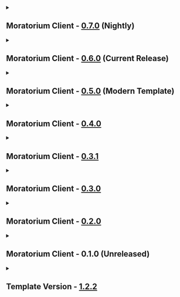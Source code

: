 <details close>
<summary><h2>
  Moratorium Client - <a href="">0.7.0</a> (Nightly)
</h2></summary><br>

 Additions
  - Mods
    - none
  - Resourcepacks / Shaderpacks
    - none
- Updates
  - Modpack
    - none
  - Mods
    - none
  - Configs
    - none
  - Resourcepacks / Shaderpacks
    - none
- Fixes
  - None
- Reverts / Removals
  - Reverts
    - none
  - Removals
    - none
</details>

<details close>
<summary><h2>
  Moratorium Client - <a href="https://thunderstore.io/c/lethal-company/p/Apollou/Moratorium_Client/v/0.6.0">0.6.0</a> (Current Release)
</h2></summary><br>

- Additions
  - Mods
    - none
  - Resourcepacks / Shaderpacks
    - none
- Updates
  - Modpack
    - none
  - Mods
    - AdditionalNetworking - [2.2.2](https://thunderstore.io/c/lethal-company/p/mattymatty/AdditionalNetworking/v/2.2.2) -> [2.3.1](https://thunderstore.io/c/lethal-company/p/mattymatty/AdditionalNetworking/v/2.3.1)
    - ButteryFixes - [1.14.2](https://thunderstore.io/c/lethal-company/p/ButteryStancakes/ButteryFixes/v/1.14.2) -> [1.14.7](https://thunderstore.io/c/lethal-company/p/ButteryStancakes/ButteryFixes/v/1.14.7)
    - Chameleon - [2.1.2](https://thunderstore.io/c/lethal-company/p/ButteryStancakes/Chameleon/v/2.1.2) -> [2.2.0](https://thunderstore.io/c/lethal-company/p/ButteryStancakes/Chameleon/v/2.2.0)
    - CruiserImproved - [1.5.0](https://thunderstore.io/c/lethal-company/p/DiggC/CruiserImproved/v/1.5.0) -> [1.5.2](https://thunderstore.io/c/lethal-company/p/DiggC/CruiserImproved/v/1.5.2)
    - EnemySoundFixes - [1.8.0](https://thunderstore.io/c/lethal-company/p/ButteryStancakes/EnemySoundFixes/v/1.8.0) -> [1.8.1](https://thunderstore.io/c/lethal-company/p/ButteryStancakes/EnemySoundFixes/v/1.8.1)
    - EntranceTeleportOptimizations - [0.0.3](https://thunderstore.io/c/lethal-company/p/mattymatty/EntranceTeleportOptimizations/v/0.0.3) -> [0.0.5](https://thunderstore.io/c/lethal-company/p/mattymatty/EntranceTeleportOptimizations/v/0.0.5)
    - GeneralImprovements - [1.4.11](https://thunderstore.io/c/lethal-company/p/ShaosilGaming/GeneralImprovements/v/1.4.11) -> [1.4.13](https://thunderstore.io/c/lethal-company/p/ShaosilGaming/GeneralImprovements/v/1.4.13)
    - GoodItemScan - [1.13.0](https://thunderstore.io/c/lethal-company/p/TestAccount666/GoodItemScan/v/1.13.0) -> [1.14.0](https://thunderstore.io/c/lethal-company/p/TestAccount666/GoodItemScan/v/1.14.0)
    - Loadstone - [0.1.22](https://thunderstore.io/c/lethal-company/p/AdiBTW/Loadstone/v/0.1.22) -> [0.1.23](https://thunderstore.io/c/lethal-company/p/AdiBTW/Loadstone/v/0.1.23)
    - LobbyImprovements - [1.0.9](https://thunderstore.io/c/lethal-company/p/Dev1A3/LobbyImprovements/v/1.0.9) -> [1.1.1](https://thunderstore.io/c/lethal-company/p/Dev1A3/LobbyImprovements/v/1.1.1)
    - LethalPerformance - [1.1.6](https://thunderstore.io/c/lethal-company/p/DiFFoZ/LethalPerformance/v/1.1.6) -> [1.1.7](https://thunderstore.io/c/lethal-company/p/DiFFoZ/LethalPerformance/v/1.1.7)
    - LobbyControl - [2.5.8](https://thunderstore.io/c/lethal-company/p/mattymatty/LobbyControl/v/2.5.8) -> [2.5.9](https://thunderstore.io/c/lethal-company/p/mattymatty/LobbyControl/v/2.5.9)
    - MaskFixes - [1.4.0](https://thunderstore.io/c/lethal-company/p/ButteryStancakes/MaskFixes/v/1.4.0) -> [1.4.1](https://thunderstore.io/c/lethal-company/p/ButteryStancakes/MaskFixes/v/1.4.1)
    - No Console Spam - [1.7.0](https://thunderstore.io/c/lethal-company/p/4902/No_Console_Spam/v/1.7.0) -> [1.8.0](https://thunderstore.io/c/lethal-company/p/4902/No_Console_Spam/v/1.8.0)
    - SpiderPositionFix - [1.5.1](https://thunderstore.io/c/lethal-company/p/Fandovec03/SpiderPositionFix/v/1.5.1) -> [1.5.3](https://thunderstore.io/c/lethal-company/p/Fandovec03/SpiderPositionFix/v/1.5.3)
    - ReXuvination - [1.0.2](https://thunderstore.io/c/lethal-company/p/XuXiaolan/ReXuvination/v/1.0.2) -> [1.1.0](https://thunderstore.io/c/lethal-company/p/XuXiaolan/ReXuvination/v/1.1.0)
  - Configs
    - [ButteryFixes](https://thunderstore.io/c/lethal-company/p/ButteryStancakes/ButteryFixes) (Update, Ladder)
    - [Chameleon](https://thunderstore.io/c/lethal-company/p/ButteryStancakes/Chameleon) (Update)
    - [CruiserImproved](https://thunderstore.io/c/lethal-company/p/DiggC/CruiserImproved) (Update)
    - [GeneralImprovements](https://thunderstore.io/c/lethal-company/p/ShaosilGaming/GeneralImprovements) (Update)
    - [MaskFixes](https://thunderstore.io/c/lethal-company/p/ButteryStancakes/MaskFixes) (Update)
  - Resourcepacks / Shaderpacks
    - none
- Fixes
  - none
- Reverts / Removals
  - Reverts
    - none
  - Removals
    - [Orbits](https://thunderstore.io/c/lethal-company/p/fiufki/Orbits) (Disabled)
</details>

<details close>
<summary><h2>
  Moratorium Client - <a href="https://thunderstore.io/c/lethal-company/p/Apollou/Moratorium_Client/v/0.5.0">0.5.0</a> (Modern Template)
</h2></summary><br>

- Additions
  - Mods
    - Celestial Tint - [1.5.2](https://thunderstore.io/c/lethal-company/p/sfDesat/Celestial_Tint/v/1.5.2)
  - Resourcepacks / Shaderpacks
    - none
- Updates
  - Modpack
    - none
  - Mods
    - No Console Spam - [1.6.0](https://thunderstore.io/c/lethal-company/p/4902/No_Console_Spam/v/1.6.0) -> [1.7.0](https://thunderstore.io/c/lethal-company/p/4902/No_Console_Spam/v/1.7.0)
    - ReXuvination - [0.3.0](https://thunderstore.io/c/lethal-company/p/XuXiaolan/ReXuvination/v/0.3.0) -> [0.4.0](https://thunderstore.io/c/lethal-company/p/XuXiaolan/ReXuvination/v/0.4.0)
  - Configs
    - [Chameleon](https://thunderstore.io/c/lethal-company/p/ButteryStancakes/Chameleon/) (Planet preview)
    - [GeneralImprovements](https://thunderstore.io/c/lethal-company/p/ShaosilGaming/GeneralImprovements/) (Scroll Delay, Monitors)
    - [MaskFixes](https://thunderstore.io/c/lethal-company/p/ButteryStancakes/MaskFixes/) (Random Suit)
    - [QuotaCount](https://thunderstore.io/c/lethal-company/p/frare/QuotaCount/) (Monitor)
  - Resourcepacks / Shaderpacks
    - none
- Fixes
  - none
- Reverts / Removals
  - Reverts
    - none
  - Removals
    - [SuitFix](https://thunderstore.io/c/lethal-company/p/Ashk3000/SuitFix)
</details>

<details close>
<summary><h2>
  Moratorium Client - <a href="https://thunderstore.io/c/lethal-company/p/Apollou/Moratorium_Client/v/0.4.0">0.4.0</a>
</h2></summary><br>

 Additions
  - Mods
    - none
  - Resourcepacks / Shaderpacks
    - none
- Updates
  - Modpack
    - none
  - Mods
    - QuotaCount - [1.1.5](https://thunderstore.io/c/lethal-company/p/frare/QuotaCount/v/1.1.5)
  - Configs
    - [QuotaCount](https://thunderstore.io/c/lethal-company/p/frare/QuotaCount)
  - Resourcepacks / Shaderpacks
    - none
- Fixes
  - None
- Reverts / Removals
  - Reverts
    - none
  - Removals
    - none
</details>

<details close>
<summary><h2>
  Moratorium Client - <a href="https://thunderstore.io/c/lethal-company/p/Apollou/Moratorium_Client/v/0.3.1">0.3.1</a>
</h2></summary><br>

- Additions
  - Mods
    - none
  - Resourcepacks / Shaderpacks
    - none
- Updates
  - Modpack
    - none
  - Mods
    - none
  - Configs
    - none
  - Resourcepacks / Shaderpacks
    - none
- Fixes
  - Changelog Fix
- Reverts / Removals
  - Reverts
    - none
  - Removals
    - none
</details>

<details close>
<summary><h2>
  Moratorium Client - <a href="https://thunderstore.io/c/lethal-company/p/Apollou/Moratorium_Client/v/0.3.0">0.3.0</a>
</h2></summary><br>

- Additions
  - Mods
    - BarberMaterialTweaks - [1.1.1](https://thunderstore.io/c/lethal-company/p/dopadream/BarberMaterialTweaks/v/1.1.1)
    - BetterEXP - [2.6.2](https://thunderstore.io/c/lethal-company/p/Swaggies/BetterEXP/v/2.6.2)
    - DynamicJesterCrank - [1.0.2](https://thunderstore.io/c/lethal-company/p/Piggy/DynamicJesterCrank/v/1.0.2)
    - EnhancedTweaks - [1.0.4](https://thunderstore.io/c/lethal-company/p/lukeprime/EnhancedTweaks/v/1.0.4)
    - GoodItemScan - [1.13.0](https://thunderstore.io/c/lethal-company/p/TestAccount666/GoodItemScan/v/1.13.0)
    - JesterStompShake - [1.0.11](https://thunderstore.io/c/lethal-company/p/Piggy/JesterStompShake/v/1.0.11)
    - MaskFixes - [1.3.1](https://thunderstore.io/c/lethal-company/p/ButteryStancakes/MaskFixes/v/1.3.1)
    - Piggys Reanimation - [1.0.0](https://thunderstore.io/c/lethal-company/p/Piggy/Piggys_Reanimation/v/1.0.0)
    - RevisitStingers - [1.3.0](https://thunderstore.io/c/lethal-company/p/ButteryStancakes/RevisitStingers/v/1.3.0)
    - TalkingHeads - [1.0.0](https://thunderstore.io/c/lethal-company/p/BomBom/TalkingHeads/v/1.0.0)
  - Resourcepacks / Shaderpacks
    - none
- Updates
  - Modpack
    - none
  - Mods
    - LethalPerformance - [1.1.3](https://thunderstore.io/c/lethal-company/p/DiFFoZ/LethalPerformance/v/1.1.3) -> [1.1.5](https://thunderstore.io/c/lethal-company/p/DiFFoZ/LethalPerformance/v/1.1.5/)
    - MeleeFixes - [1.4.0](https://thunderstore.io/c/lethal-company/p/ButteryStancakes/MeleeFixes/v/1.4.0) -> [1.4.1](https://thunderstore.io/c/lethal-company/p/ButteryStancakes/MeleeFixes/v/1.4.1)
    - ReXuvination - [0.1.1](https://thunderstore.io/c/lethal-company/p/XuXiaolan/ReXuvination/v/0.1.1) -> [0.3.0](https://thunderstore.io/c/lethal-company/p/XuXiaolan/ReXuvination/v/0.3.0)
    - WeedKillerFixes - [1.1.1](https://thunderstore.io/c/lethal-company/p/ButteryStancakes/WeedKillerFixes/v/1.1.1) -> [1.1.2](https://thunderstore.io/c/lethal-company/p/ButteryStancakes/WeedKillerFixes/v/1.1.2)
  - Configs
    - [CruiserImproved](https://thunderstore.io/c/lethal-company/p/DiggC/CruiserImproved) (Seat boost 0.1)
    - [EnhancedTweaks](https://thunderstore.io/c/lethal-company/p/lukeprime/EnhancedTweaks) (FireExits, Quota Time, Seed Number)
    - [Loadstone](https://thunderstore.io/c/lethal-company/p/AdiBTW/Loadstone) (Loadtime)
    - [MaskFixes](https://thunderstore.io/c/lethal-company/p/ButteryStancakes/MaskFixes) (Random, Tragedy)
    - [TalkingHeads](https://thunderstore.io/c/lethal-company/p/BomBom/TalkingHeads) (Size)
  - Resourcepacks / Shaderpacks
    - none
- Fixes
  - none
- Reverts / Removals
  - Reverts
    - none
  - Removals
    - none
</details>

<details close>
<summary><h2>
  Moratorium Client - <a href="https://thunderstore.io/c/lethal-company/p/Apollou/Moratorium_Client/v/0.2.0">0.2.0</a>
</h2></summary><br>

- Additions
  - Mods
    - ApparatusFix - [0.0.3](https://thunderstore.io/c/lethal-company/p/mrov/ApparatusFix/v/0.0.3)
    - Chameleon - [2.1.2](https://thunderstore.io/c/lethal-company/p/ButteryStancakes/Chameleon/v/2.1.2)
    - CozyImprovements - [1.2.2](https://thunderstore.io/c/lethal-company/p/Spyci/CozyImprovements/v/1.2.2)
    - CruiserImproved - [1.5.0](https://thunderstore.io/c/lethal-company/p/DiggC/CruiserImproved/v/1.5.0)
    - FinallyCorrectKeys - [1.6.0](https://thunderstore.io/c/lethal-company/p/Rminin/FinallyCorrectKeys/v/1.6.0)
    - LCLocalFixes - [0.0.1](https://thunderstore.io/c/lethal-company/p/SimonTendo/LCLocalFixes/v/0.0.1)
    - LethalCompany InputUtils - [0.7.10](https://thunderstore.io/c/lethal-company/p/Rune580/LethalCompany_InputUtils/v/0.7.10)
    - MeleeFixes - [1.4.0](https://thunderstore.io/c/lethal-company/p/ButteryStancakes/MeleeFixes/v/1.4.0)
    - No Console Spam - [1.6.0](https://thunderstore.io/c/lethal-company/p/4902/No_Console_Spam/v/1.6.0) + HookGenPatcher - [0.0.5](https://thunderstore.io/c/lethal-company/p/Evaisa/HookGenPatcher/v/0.0.5)
    - Orbits - [1.0.6](https://thunderstore.io/c/lethal-company/p/fiufki/Orbits/v/1.0.6) + AutoScroll - [0.0.1](https://thunderstore.io/c/lethal-company/p/mrov/AutoScroll/v/0.0.1)
    - RagdollDesyncFix - [0.0.2](https://thunderstore.io/c/lethal-company/p/Zaggy1024/RagdollDesyncFix/v/0.0.2)
    - SpiderPositionFix - [1.5.1](https://thunderstore.io/c/lethal-company/p/Fandovec03/SpiderPositionFix/v/1.5.1)
    - WeedKillerFixes - [1.1.1](https://thunderstore.io/c/lethal-company/p/ButteryStancakes/WeedKillerFixes/v/1.1.1)
    - WhoVoted - [1.0.2](https://thunderstore.io/c/lethal-company/p/DarthLilo/WhoVoted/v/1.0.2)
  - Resourcepacks / Shaderpacks
    - none
- Updates
  - Modpack
    - none
  - Mods
    - ButteryFixes - [1.13.2](https://thunderstore.io/c/lethal-company/p/ButteryStancakes/ButteryFixes/v/1.13.2) -> [1.13.3](https://thunderstore.io/c/lethal-company/p/ButteryStancakes/ButteryFixes/v/1.13.3)
    - EntranceTeleportOptimizations - [0.0.2](https://thunderstore.io/c/lethal-company/p/mattymatty/EntranceTeleportOptimizations/v/0.0.2) -> [0.0.3](https://thunderstore.io/c/lethal-company/p/mattymatty/EntranceTeleportOptimizations/v/0.0.3)
    - LethalPerformance - [1.1.2](https://thunderstore.io/c/lethal-company/p/DiFFoZ/LethalPerformance/v/1.1.2) -> [1.1.3](https://thunderstore.io/c/lethal-company/p/DiFFoZ/LethalPerformance/v/1.1.3)
  - Configs
    - [CozyImprovements](https://thunderstore.io/c/lethal-company/p/Spyci/CozyImprovements)
    - [CruiserImproved](https://thunderstore.io/c/lethal-company/p/DiggC/CruiserImproved)
    - [HookGenPatcher](https://thunderstore.io/c/lethal-company/p/Evaisa/HookGenPatcher)
    - [IntroTweaks](https://thunderstore.io/c/lethal-company/p/Owen3H/IntroTweaks) (Duplicate Align Menu Feature)
    - [ViewExtension](https://thunderstore.io/c/lethal-company/p/sfDesat/ViewExtension) (Controls Menu Slider Overlap)
  - Resourcepacks / Shaderpacks
    - none
- Fixes
  - none
- Reverts / Removals
  - Reverts
    - none
  - Removals
    - none
</details>

<details close>
<summary><h2>
  Moratorium Client - 0.1.0 (Unreleased)
</h2></summary><br>

- Additions
  - Mods
    - All 31 Mods
  - Resourcepacks / Shaderpacks
    - none
- Updates
  - Modpack
    - none
  - Mods
    - none
  - Configs
    - [BepInExPack](https://thunderstore.io/c/lethal-company/p/BepInEx/BepInExPack) Config
    - [ButteryFixes](https://thunderstore.io/c/lethal-company/p/ButteryStancakes/ButteryFixes) Config
    - [IntroTweaks](https://thunderstore.io/c/lethal-company/p/Owen3H/IntroTweaks) Config
    - [Loadstone](https://thunderstore.io/c/lethal-company/p/AdiBTW/Loadstone) Config
    - [LobbyControl](https://thunderstore.io/c/lethal-company/p/mattymatty/LobbyControl) Config
    - [Matty Fixes](https://thunderstore.io/c/lethal-company/p/mattymatty/Matty_Fixes) Config
    - [GeneralImprovements](https://thunderstore.io/c/lethal-company/p/ShaosilGaming/GeneralImprovements) Config
    - [PlayerHUDTweaks](https://thunderstore.io/c/lethal-company/p/Swaggies/PlayerHUDTweaks) Config
  - Resourcepacks / Shaderpacks
    - none
- Fixes
  - none
- Reverts / Removals
  - Reverts
    - none
  - Removals
    - none
</details>

<details close>
<summary><h2>
  Template Version - <a href="">1.2.2</a>
</h2></summary><br>

- Additions
  - Mods
    - none - 0.0.0
  - Resourcepacks / Shaderpacks
    - none - 0.0.0
- Updates
  - Modpack
    - none 0.0.0 -> 0.0.0
  - Mods
    - none 0.0.0 -> 0.0.0
  - Configs
    - none (?)
  - Resourcepacks / Shaderpacks
    - none 0.0.0 -> 0.0.0
- Fixes
  - none
- Reverts / Removals
  - Reverts
    - none
  - Removals
    - none
</details>
